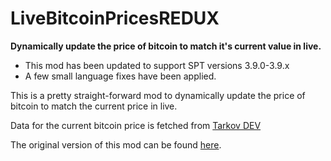 # LiveBitcoinPricesREDUX

**Dynamically update the price of bitcoin to match it's current value in live.**

- This mod has been updated to support SPT versions 3.9.0-3.9.x
- A few small language fixes have been applied.

This is a pretty straight-forward mod to dynamically update the price of bitcoin to match the current price in live.

Data for the current bitcoin price is fetched from [Tarkov DEV](tarkov.dev)

The original version of this mod can be found [here](https://hub.sp-tarkov.com/files/file/1767-live-bitcoin-prices).
